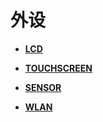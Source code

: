 # 外设<a name="ZH-CN_TOPIC_0000001157319411"></a>

-   **[LCD](drive-peripherals-lcd-des.md)**  

-   **[TOUCHSCREEN](drive-peripherals-touch-des.md)**  

-   **[SENSOR](drive-peripherals-sensor-des.md)**  

-   **[WLAN](drive-peripherals-external-des.md)**  



